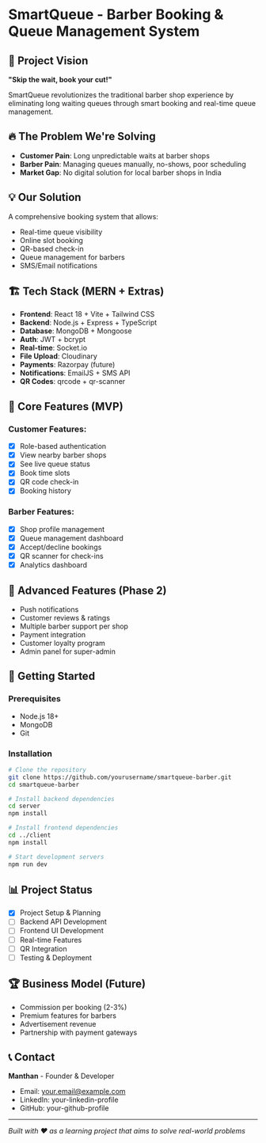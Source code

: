 # SmartQueue - Barber Booking & Queue Management System

## 🎯 Project Vision

**"Skip the wait, book your cut!"**

SmartQueue revolutionizes the traditional barber shop experience by eliminating long waiting queues through smart booking and real-time queue management.

## 🔥 The Problem We're Solving

- **Customer Pain**: Long unpredictable waits at barber shops
- **Barber Pain**: Managing queues manually, no-shows, poor scheduling
- **Market Gap**: No digital solution for local barber shops in India

## 💡 Our Solution

A comprehensive booking system that allows:

- Real-time queue visibility
- Online slot booking
- QR-based check-in
- Queue management for barbers
- SMS/Email notifications

## 🏗️ Tech Stack (MERN + Extras)

- **Frontend**: React 18 + Vite + Tailwind CSS
- **Backend**: Node.js + Express + TypeScript
- **Database**: MongoDB + Mongoose
- **Auth**: JWT + bcrypt
- **Real-time**: Socket.io
- **File Upload**: Cloudinary
- **Payments**: Razorpay (future)
- **Notifications**: EmailJS + SMS API
- **QR Codes**: qrcode + qr-scanner

## 📱 Core Features (MVP)

### Customer Features:

- [x] Role-based authentication
- [x] View nearby barber shops
- [x] See live queue status
- [x] Book time slots
- [x] QR code check-in
- [x] Booking history

### Barber Features:

- [x] Shop profile management
- [x] Queue management dashboard
- [x] Accept/decline bookings
- [x] QR scanner for check-ins
- [x] Analytics dashboard

## 🎨 Advanced Features (Phase 2)

- Push notifications
- Customer reviews & ratings
- Multiple barber support per shop
- Payment integration
- Customer loyalty program
- Admin panel for super-admin

## 🚀 Getting Started

### Prerequisites

- Node.js 18+
- MongoDB
- Git

### Installation

```bash
# Clone the repository
git clone https://github.com/yourusername/smartqueue-barber.git
cd smartqueue-barber

# Install backend dependencies
cd server
npm install

# Install frontend dependencies
cd ../client
npm install

# Start development servers
npm run dev
```

## 📊 Project Status

- [x] Project Setup & Planning
- [ ] Backend API Development
- [ ] Frontend UI Development
- [ ] Real-time Features
- [ ] QR Integration
- [ ] Testing & Deployment

## 🏆 Business Model (Future)

- Commission per booking (2-3%)
- Premium features for barbers
- Advertisement revenue
- Partnership with payment gateways

## 📞 Contact

**Manthan** - Founder & Developer

- Email: your.email@example.com
- LinkedIn: your-linkedin-profile
- GitHub: your-github-profile

---

_Built with ❤️ as a learning project that aims to solve real-world problems_
